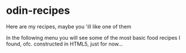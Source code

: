 # odin-recipes
Here are my recipes, maybe you 'ill like one of them

In the following menu you will see some of the most basic food recipes I found, ofc. constructed in HTML5, just for now... 